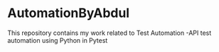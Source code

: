# AutomationByAbdul
This repository contains my work related to Test Automation
-API test automation using Python in Pytest
